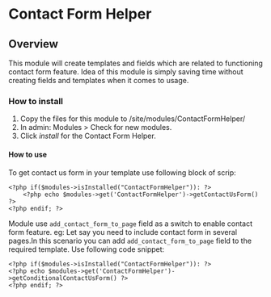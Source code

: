 # Contact Form Helper #

## Overview ##

This module will create templates and fields which are related to functioning contact form feature. Idea of this module is simply saving time without creating fields and templates when it comes to usage.

### How to install ###

1. Copy the files for this module to /site/modules/ContactFormHelper/
2. In admin: Modules > Check for new modules. 
3. Click *install* for the Contact Form Helper. 

#### How to use ####
	
To get contact us form in your template use following block of scrip:
````````
<?php if($modules->isInstalled("ContactFormHelper")): ?>
	<?php echo $modules->get('ContactFormHelper')->getContactUsForm() ?>
<?php endif; ?>
`````````

Module use `add_contact_form_to_page` field as a switch to enable contact form feature. eg: Let say you need to include contact form in several pages.In this scenario you can add `add_contact_form_to_page` field to the required template. Use following code snippet:
`````````
<?php if($modules->isInstalled("ContactFormHelper")): ?>
<?php echo $modules->get('ContactFormHelper')->getConditionalContactUsForm() ?>
<?php endif; ?>
`````````







